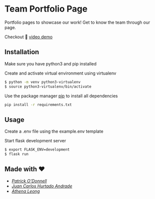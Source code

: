 

# Team Portfolio Page 

Portfolio pages to showcase our work! Get to know the team through 
our page. 

Checkout 🎥 [video demo]()

## Installation

Make sure you have python3 and pip installed


Create and activate virtual environment using virtualenv
```bash
$ python -m venv python3-virtualenv
$ source python3-virtualenv/bin/activate
```

Use the package manager [pip](https://pip.pypa.io/en/stable/) to install all dependencies

```bash
pip install -r requirements.txt
```

## Usage

Create a .env file using the example.env template


Start flask development server
```bash
$ export FLASK_ENV=development
$ flask run
```

## Made with ❤️
-  *[Patrick O'Donnell](https://github.com/manlalaro1)* 
-  *[Juan Carlos Hurtado Andrade](https://github.com/CarlosHurand)* 
- *[Athena Leong](https://github.com/athenaleong)*
